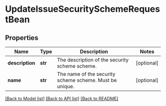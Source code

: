# UpdateIssueSecuritySchemeRequestBean

## Properties
Name | Type | Description | Notes
------------ | ------------- | ------------- | -------------
**description** | **str** | The description of the security scheme scheme. | [optional] 
**name** | **str** | The name of the security scheme scheme. Must be unique. | [optional] 

[[Back to Model list]](../README.md#documentation-for-models) [[Back to API list]](../README.md#documentation-for-api-endpoints) [[Back to README]](../README.md)

